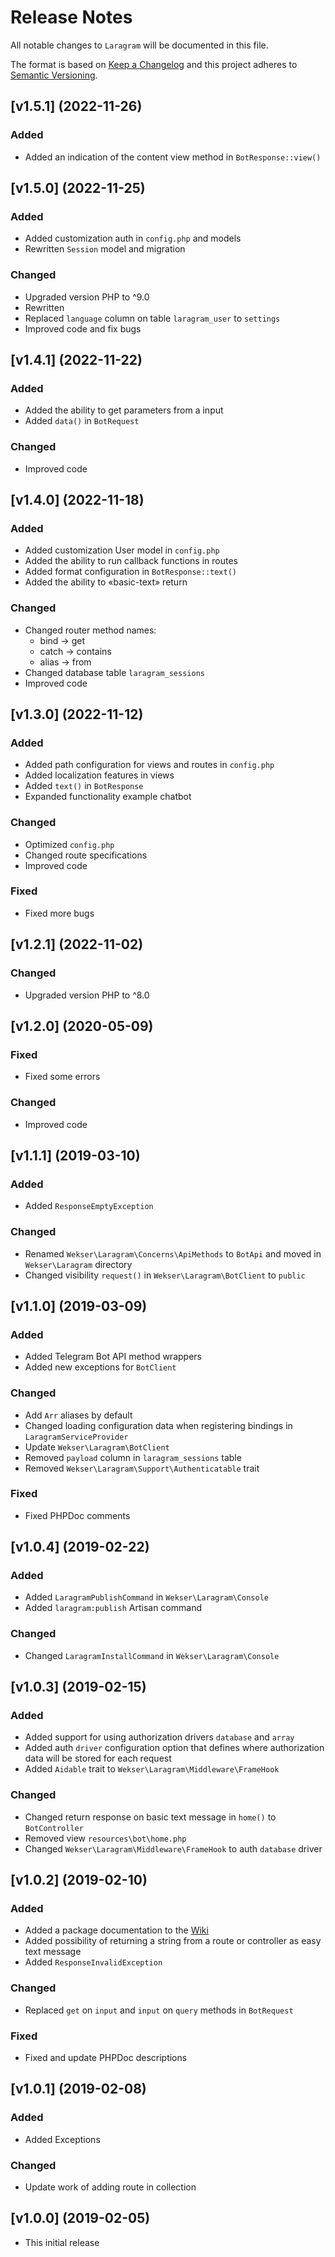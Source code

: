 # Release Notes

All notable changes to `Laragram` will be documented in this file.

The format is based on [Keep a Changelog](http://keepachangelog.com/en/1.0.0/)
and this project adheres to [Semantic Versioning](http://semver.org/spec/v2.0.0.html).

## [v1.5.1] (2022-11-26)

### Added

- Added an indication of the content view method in `BotResponse::view()`

## [v1.5.0] (2022-11-25)

### Added

- Added customization auth in `config.php` and models
- Rewritten `Session` model and migration

### Changed

- Upgraded version PHP to ^9.0
- Rewritten
- Replaced `language` column on table `laragram_user` to `settings`
- Improved code and fix bugs

## [v1.4.1] (2022-11-22)

### Added

- Added the ability to get parameters from a input
- Added `data()` in `BotRequest`

### Changed

- Improved code

## [v1.4.0] (2022-11-18)

### Added

- Added customization User model in `config.php`
- Added the ability to run callback functions in routes
- Added format configuration in `BotResponse::text()`
- Added the ability to «basic-text» return

### Changed

- Changed router method names:
    - bind -> get
    - catch -> contains
    - alias -> from
- Changed database table `laragram_sessions`
- Improved code

## [v1.3.0] (2022-11-12)

### Added

- Added path configuration for views and routes in `config.php`
- Added localization features in views
- Added `text()` in `BotResponse`
- Expanded functionality example chatbot

### Changed

- Optimized `config.php`
- Changed route specifications
- Improved code

### Fixed

- Fixed more bugs

## [v1.2.1] (2022-11-02)

### Changed

- Upgraded version PHP to ^8.0

## [v1.2.0] (2020-05-09)

### Fixed

- Fixed some errors

### Changed

- Improved code

## [v1.1.1] (2019-03-10)

### Added

- Added `ResponseEmptyException`

### Changed

- Renamed `Wekser\Laragram\Concerns\ApiMethods` to `BotApi` and moved in `Wekser\Laragram` directory
- Changed visibility `request()` in `Wekser\Laragram\BotClient` to `public`

## [v1.1.0] (2019-03-09)

### Added

- Added Telegram Bot API method wrappers
- Added new exceptions for `BotClient`

### Changed

- Add `Arr` aliases by default
- Changed loading configuration data when registering bindings in `LaragramServiceProvider`
- Update `Wekser\Laragram\BotClient`
- Removed `payload` column in `laragram_sessions` table
- Removed `Wekser\Laragram\Support\Authenticatable` trait

### Fixed

- Fixed PHPDoc comments

## [v1.0.4] (2019-02-22)

### Added

- Added `LaragramPublishCommand` in `Wekser\Laragram\Console`
- Added `laragram:publish` Artisan command

### Changed

- Changed `LaragramInstallCommand` in `Wekser\Laragram\Console`

## [v1.0.3] (2019-02-15)

### Added

- Added support for using authorization drivers `database` and `array`
- Added auth `driver` configuration option that defines where authorization data will be stored for each request
- Added `Aidable` trait to `Wekser\Laragram\Middleware\FrameHook`

### Changed

- Changed return response on basic text message in `home()` to `BotController`
- Removed view `resources\bot\home.php`
- Changed `Wekser\Laragram\Middleware\FrameHook` to auth `database` driver

## [v1.0.2] (2019-02-10)

### Added

- Added a package documentation to the [Wiki](https://github.com/wekser/laragram/wiki)
- Added possibility of returning a string from a route or controller as easy text message
- Added `ResponseInvalidException`

### Changed

- Replaced `get` on `input` and `input` on `query` methods in `BotRequest`

### Fixed

- Fixed and update PHPDoc descriptions

## [v1.0.1] (2019-02-08)

### Added

- Added Exceptions

### Changed

- Update work of adding route in collection

## [v1.0.0] (2019-02-05)

- This initial release